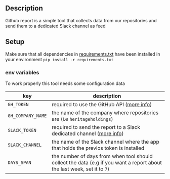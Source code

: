 ## Description
Github report is a simple tool that collects data from our repositories
and send them to a dedicated Slack channel as feed

## Setup
Make sure that all dependencies in [requirements.txt](requirements.txt) have been installed in your environment
`pip install -r requirements.txt`

### env variables
To work properly this tool needs some configuration data

| key                   | description                                                                                                                                                  |
|-----------------------|--------------------------------------------------------------------------------------------------------------------------------------------------------------|
| `GH_TOKEN`             | required to use the GitHub API ([more info](https://docs.github.com/en/authentication/keeping-your-account-and-data-secure/creating-a-personal-access-token)) |
| `GH_COMPANY_NAME` | the name of the company where repositories are (i.e `heritageholdings`)                                                                                      |
| `SLACK_TOKEN`         | required to send the report to a Slack dedicated channel ([more info](https://api.slack.com/apps))                                                           |
| `SLACK_CHANNEL`       | the name of the Slack channel where the app that holds the previos token is installed                                                                        |
| `DAYS_SPAN`           | the number of days from when tool should collect the data (e.g if you want a report about the last week, set it to `7`)                                   |

